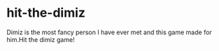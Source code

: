 # hit-the-dimiz
Dimiz is the most fancy person I have ever met and this game made for him.Hit the dimiz game! 
